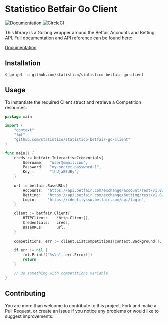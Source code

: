 # Statistico Betfair Go Client

[![Documentation](https://godoc.org/github.com/statistico/statistico-betfair-go-client?status.svg)](http://godoc.org/github.com/statistico/statistico-betfair-go-client)
[![CircleCI](https://circleci.com/gh/statistico/statistico-betfair-go-client/tree/master.svg?style=shield)](https://circleci.com/gh/statistico/statistico-betfair-go-client/tree/master)

This library is a Golang wrapper around the Betfair Accounts and Betting API. Full documentation and API reference can be found here:

[Documentation](https://docs.developer.betfair.com/)

## Installation
```.env
$ go get -u github.com/statistico/statistico-betfair-go-client
```
## Usage
To instantiate the required Client struct and retrieve a Competition resources:
```go
package main

import (
    "context"
    "fmt"
    "github.com/statistico/statistico-betfair-go-client"
)

func main() {
    creds := betfair.InteractiveCredentials{
        Username:   "user@email.com",
        Password:   "my-secret-password-1",
        Key :       "thUjaEEdBy",
    }
    
    url := betfair.BaseURLs{
        Accounts:  "https://api.betfair.com/exchange/account/rest/v1.0/",
        Betting:   "https://api.betfair.com/exchange/betting/rest/v1.0/",
        Login:     "https://identitysso.betfair.com/api/login",
    }

    client := betfair.Client{
        HTTPClient:    *http.Client{},
        Credentials:   creds,
        BaseURLs:      url,
    }   
    
    competitions, err := client.ListCompetitions(context.Background(), ListCompetitionsRequest{}) 

    if err != nil {
        fmt.Printf("%s\n", err.Error())
        return
    }

    // Do something with competitions variable
}
```
## Contributing
You are more than welcome to contribute to this project. Fork and make a Pull Request, or create an Issue if you notice 
any problems or would like to suggest improvements.